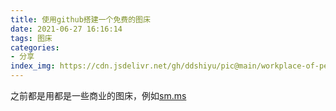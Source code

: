 ```yaml
---
title: 使用github搭建一个免费的图床
date: 2021-06-27 16:16:14
tags: 图床
categories:
- 分享
index_img: https://cdn.jsdelivr.net/gh/ddshiyu/pic@main/workplace-of-perfectionist%20(1).jpg
---
```

之前都是用都是一些商业的图床，例如[sm.ms](https://sm.ms/)